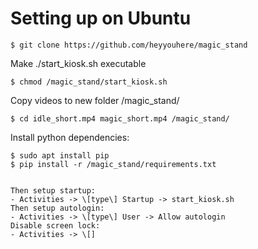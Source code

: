 # Setting up on Ubuntu
```console 
$ git clone https://github.com/heyyouhere/magic_stand
```
Make ./start_kiosk.sh executable
```console
$ chmod /magic_stand/start_kiosk.sh
```

Copy videos to new folder /magic_stand/
```console
$ cd idle_short.mp4 magic_short.mp4 /magic_stand/
```
Install python dependencies:
```console
$ sudo apt install pip
$ pip install -r /magic_stand/requirements.txt


Then setup startup:
- Activities -> \[type\] Startup -> start_kiosk.sh
Then setup autologin:
- Activities -> \[type\] User -> Allow autologin
Disable screen lock: 
- Activities -> \[]

